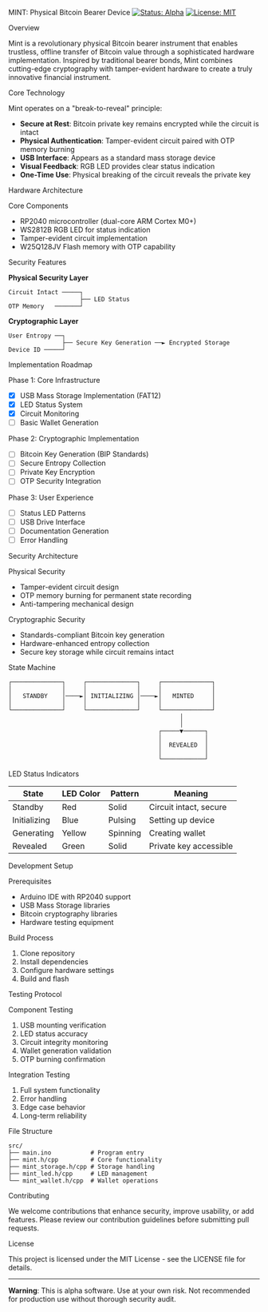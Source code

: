 MINT: Physical Bitcoin Bearer Device
[![Status: Alpha](https://img.shields.io/badge/Status-Alpha-orange.svg)]()
[![License: MIT](https://img.shields.io/badge/License-MIT-blue.svg)]()

Overview

Mint is a revolutionary physical Bitcoin bearer instrument that enables trustless, offline transfer of Bitcoin value through a sophisticated hardware implementation. Inspired by traditional bearer bonds, Mint combines cutting-edge cryptography with tamper-evident hardware to create a truly innovative financial instrument.

Core Technology

Mint operates on a "break-to-reveal" principle:
- **Secure at Rest**: Bitcoin private key remains encrypted while the circuit is intact
- **Physical Authentication**: Tamper-evident circuit paired with OTP memory burning
- **USB Interface**: Appears as a standard mass storage device
- **Visual Feedback**: RGB LED provides clear status indication
- **One-Time Use**: Physical breaking of the circuit reveals the private key

Hardware Architecture

Core Components
- RP2040 microcontroller (dual-core ARM Cortex M0+)
- WS2812B RGB LED for status indication
- Tamper-evident circuit implementation
- W25Q128JV Flash memory with OTP capability

Security Features

**Physical Security Layer**
```
Circuit Intact ─────┐
                    ├── LED Status
OTP Memory   ───────┘
```

**Cryptographic Layer**
```
User Entropy ──┐
               ├── Secure Key Generation ──► Encrypted Storage
Device ID ─────┘
```

Implementation Roadmap

Phase 1: Core Infrastructure
- [x] USB Mass Storage Implementation (FAT12)
- [x] LED Status System
- [x] Circuit Monitoring
- [ ] Basic Wallet Generation

Phase 2: Cryptographic Implementation
- [ ] Bitcoin Key Generation (BIP Standards)
- [ ] Secure Entropy Collection
- [ ] Private Key Encryption
- [ ] OTP Security Integration

Phase 3: User Experience
- [ ] Status LED Patterns
- [ ] USB Drive Interface
- [ ] Documentation Generation
- [ ] Error Handling

Security Architecture

Physical Security
- Tamper-evident circuit design
- OTP memory burning for permanent state recording
- Anti-tampering mechanical design

Cryptographic Security
- Standards-compliant Bitcoin key generation
- Hardware-enhanced entropy collection
- Secure key storage while circuit remains intact

State Machine
```
┌──────────────┐     ┌──────────────┐     ┌──────────────┐
│              │     │              │     │              │
│   STANDBY    │────►│ INITIALIZING │────►│   MINTED     │
│              │     │              │     │              │
└──────────────┘     └──────────────┘     └──────────────┘
                                                │
                                                │
                                          ┌─────▼──────┐
                                          │            │
                                          │  REVEALED  │
                                          │            │
                                          └────────────┘
```

LED Status Indicators

| State        | LED Color | Pattern     | Meaning                    |
|--------------|-----------|-------------|----------------------------|
| Standby      | Red       | Solid       | Circuit intact, secure     |
| Initializing | Blue      | Pulsing     | Setting up device          |
| Generating   | Yellow    | Spinning    | Creating wallet            |
| Revealed     | Green     | Solid       | Private key accessible     |

Development Setup

Prerequisites
- Arduino IDE with RP2040 support
- USB Mass Storage libraries
- Bitcoin cryptography libraries
- Hardware testing equipment

Build Process
1. Clone repository
2. Install dependencies
3. Configure hardware settings
4. Build and flash

Testing Protocol

Component Testing
1. USB mounting verification
2. LED status accuracy
3. Circuit integrity monitoring
4. Wallet generation validation
5. OTP burning confirmation

Integration Testing
1. Full system functionality
2. Error handling
3. Edge case behavior
4. Long-term reliability

File Structure

```
src/
├── main.ino           # Program entry
├── mint.h/cpp         # Core functionality
├── mint_storage.h/cpp # Storage handling
├── mint_led.h/cpp     # LED management
└── mint_wallet.h/cpp  # Wallet operations
```

Contributing

We welcome contributions that enhance security, improve usability, or add features. Please review our contribution guidelines before submitting pull requests.

License

This project is licensed under the MIT License - see the LICENSE file for details.

---

**Warning**: This is alpha software. Use at your own risk. Not recommended for production use without thorough security audit.
